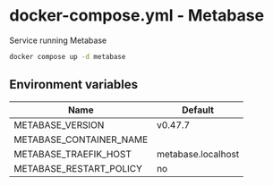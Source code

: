 # docker-compose.yml - Metabase

Service running Metabase

```bash
docker compose up -d metabase
```

## Environment variables

| **Name**                | **Default**        |
| ----------------------- | ------------------ |
| METABASE_VERSION        | v0.47.7            |
| METABASE_CONTAINER_NAME |                    |
| METABASE_TRAEFIK_HOST   | metabase.localhost |
| METABASE_RESTART_POLICY | no                 |
